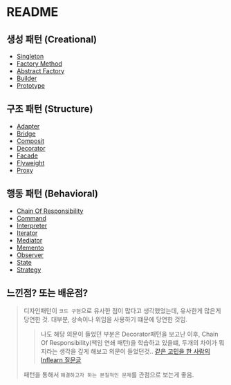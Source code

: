 # README

## 생성 패턴 (Creational)

- [Singleton](<./Creational(%EC%83%9D%EC%84%B1)%20Pattern/Singleton.md>)
- [Factory Method](<./Creational(%EC%83%9D%EC%84%B1)%20Pattern/Factory Method.md>)
- [Abstract Factory](<./Creational(생성)%20Pattern/Abstract Factory.md>)
- [Builder](<./Creational(생성) Pattern/Builder.md>)
- [Prototype](<./Creational(생성) Pattern/Prototype.md>)

## 구조 패턴 (Structure)

- [Adapter](<./Structure(구조)%20Pattern/Adapter.md>)
- [Bridge](<./Structure(구조) Pattern/Bridge.md>)
- [Composit](<./Structure(구조)%20Pattern/Composit.md>)
- [Decorator](<./Structure(구조)%20Pattern/Decorator.md>)
- [Facade](<./Structure(구조)%20Pattern/Facade.md>)
- [Flyweight](<./Structure(구조)%20Pattern/Flyweight.md>)
- [Proxy](<./Structure(구조)%20Pattern/Proxy.md>)

## 행동 패턴 (Behavioral)

- [Chain Of Responsibility](<./Behavioral(행동)%20Pattern/Chain%20of%20Responsibility.md>)
- [Command](<./Behavioral(행동)%20Pattern/Command.md>)
- [Interpreter](<./Behavioral(행동)%20Pattern/Interpreter.md>)
- [Iterator](<./Behavioral(행동)%20Pattern/Iterator.md>)
- [Mediator](<./Behavioral(행동)%20Pattern/Mediator.md>)
- [Memento](<./Behavioral(행동)%20Pattern/Memento.md>)
- [Observer](<./Behavioral(행동)%20Pattern/Observer.md>)
- [State](<./Behavioral(행동)%20Pattern/State.md>)
- [Strategy](<./Behavioral(행동)%20Pattern/Strategy.md>)

## 느낀점? 또는 배운점?

> 디자인패턴이 `코드 구현`으로 유사한 점이 많다고 생각했었는데, 유사한게 많은게 당연한 것.
> 대부분, 상속이나 위임을 사용하기 떄문에 당연한 것임.
>
> > 나도 해당 의문이 들었던 부분은 Decorator패턴을 보고난 이후, Chain Of Responsibility(책임 연쇄 패턴)을 학습하고 있을떄, 두개의 차이가 뭐지라는 생각을 깊게 해보고 의문이 들었던것.. [같은 고민을 한 사람의 Inflearn 질문글](https://www.inflearn.com/questions/340014)
>
> 패턴을 통해서 `해결하고자 하는 본질적인 문제`를 관점으로 보는게 좋음.
